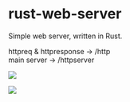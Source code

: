 # rust-web-server

Simple web server, written in Rust.

httpreq & httpresponse -> /http<br>
main server -> /httpserver

<img src="https://img.shields.io/badge/build-passing-green?labelColor=151515"></img>

<img src="https://img.shields.io/badge/-Powered%20by%20Rust-151515?logo=rust"></img>
